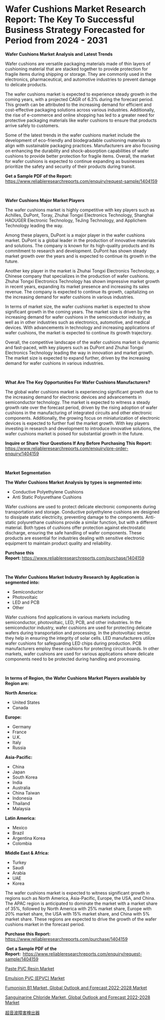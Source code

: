 <p><h1>Wafer Cushions Market Research Report: The Key To Successful Business Strategy Forecasted for Period from 2024 - 2031</h1></p><p><strong>Wafer Cushions Market Analysis and Latest Trends</strong></p>
<p><p>Wafer cushions are versatile packaging materials made of thin layers of cushioning material that are stacked together to provide protection for fragile items during shipping or storage. They are commonly used in the electronics, pharmaceutical, and automotive industries to prevent damage to delicate products.</p><p>The wafer cushions market is expected to experience steady growth in the coming years, with a projected CAGR of 6.3% during the forecast period. This growth can be attributed to the increasing demand for efficient and cost-effective packaging solutions across various industries. Additionally, the rise of e-commerce and online shopping has led to a greater need for protective packaging materials like wafer cushions to ensure that products arrive safely to customers.</p><p>Some of the latest trends in the wafer cushions market include the development of eco-friendly and biodegradable cushioning materials to align with sustainable packaging practices. Manufacturers are also focusing on enhancing the durability and shock-absorption capabilities of wafer cushions to provide better protection for fragile items. Overall, the market for wafer cushions is expected to continue expanding as businesses prioritize the safety and security of their products during transit.</p></p>
<p><strong>Get a Sample PDF of the Report:&nbsp;</strong> <a href="https://www.reliableresearchreports.com/enquiry/request-sample/1404159">https://www.reliableresearchreports.com/enquiry/request-sample/1404159</a></p>
<p>&nbsp;</p>
<p><strong>Wafer Cushions Major Market Players</strong></p>
<p><p>The wafer cushions market is highly competitive with key players such as Achilles, DuPont, Toray, Zhuhai Tongxi Electronics Technology, Shanghai HAOUGER Electronic Technology, TeJing Technology, and Applichem Technology leading the way. </p><p>Among these players, DuPont is a major player in the wafer cushions market. DuPont is a global leader in the production of innovative materials and solutions. The company is known for its high-quality products and its commitment to research and development. DuPont has shown steady market growth over the years and is expected to continue its growth in the future. </p><p>Another key player in the market is Zhuhai Tongxi Electronics Technology, a Chinese company that specializes in the production of wafer cushions. Zhuhai Tongxi Electronics Technology has shown impressive market growth in recent years, expanding its market presence and increasing its sales revenue. The company is expected to continue its growth, capitalizing on the increasing demand for wafer cushions in various industries. </p><p>In terms of market size, the wafer cushions market is expected to show significant growth in the coming years. The market size is driven by the increasing demand for wafer cushions in the semiconductor industry, as well as in other industries such as electronics, automotive, and medical devices. With advancements in technology and increasing applications of wafer cushions, the market is expected to continue its growth trajectory.</p><p>Overall, the competitive landscape of the wafer cushions market is dynamic and fast-paced, with key players such as DuPont and Zhuhai Tongxi Electronics Technology leading the way in innovation and market growth. The market size is expected to expand further, driven by the increasing demand for wafer cushions in various industries.</p></p>
<p>&nbsp;</p>
<p><strong>What Are The Key Opportunities For Wafer Cushions Manufacturers?</strong></p>
<p><p>The global wafer cushions market is experiencing significant growth due to the increasing demand for electronic devices and advancements in semiconductor technology. The market is expected to witness a steady growth rate over the forecast period, driven by the rising adoption of wafer cushions in the manufacturing of integrated circuits and other electronic components. Additionally, the growing focus on miniaturization of electronic devices is expected to further fuel the market growth. With key players investing in research and development to introduce innovative solutions, the wafer cushions market is poised for substantial growth in the future.</p></p>
<p><strong>Inquire or Share Your Questions If Any Before Purchasing This Report:</strong> <a href="https://www.reliableresearchreports.com/enquiry/pre-order-enquiry/1404159">https://www.reliableresearchreports.com/enquiry/pre-order-enquiry/1404159</a></p>
<p>&nbsp;</p>
<p><strong>Market Segmentation</strong></p>
<p><strong>The Wafer Cushions Market Analysis by types is segmented into:</strong></p>
<p><ul><li>Conductive Polyethylene Cushions</li><li>Anti Static Polyurethane Cushions</li></ul></p>
<p><p>Wafer cushions are used to protect delicate electronic components during transportation and storage. Conductive polyethylene cushions are designed to dissipate static electricity, preventing damage to the components. Anti-static polyurethane cushions provide a similar function, but with a different material. Both types of cushions offer protection against electrostatic discharge, ensuring the safe handling of wafer components. These products are essential for industries dealing with sensitive electronic equipment to maintain product quality and reliability.</p></p>
<p><strong>Purchase this Report:&nbsp;</strong><a href="https://www.reliableresearchreports.com/purchase/1404159">https://www.reliableresearchreports.com/purchase/1404159</a></p>
<p>&nbsp;</p>
<p><strong>The Wafer Cushions Market Industry Research by Application is segmented into:</strong></p>
<p><ul><li>Semiconductor</li><li>Photovoltaic</li><li>LED and PCB</li><li>Other</li></ul></p>
<p><p>Wafer cushions find applications in various markets including semiconductor, photovoltaic, LED, PCB, and other industries. In the semiconductor industry, wafer cushions are used for protecting delicate wafers during transportation and processing. In the photovoltaic sector, they help in ensuring the integrity of solar cells. LED manufacturers utilize wafer cushions for safeguarding LED chips during production. PCB manufacturers employ these cushions for protecting circuit boards. In other markets, wafer cushions are used for various applications where delicate components need to be protected during handling and processing.</p></p>
<p>&nbsp;</p>
<p><strong>In terms of Region, the Wafer Cushions Market Players available by Region are:</strong></p>
<p>
    <p> <strong> North America: </strong>
        <ul>
            <li>United States</li>
            <li>Canada</li>
        </ul>
        </p> 
    <p> <strong> Europe: </strong>
        <ul>
            <li>Germany</li>
            <li>France</li>
            <li>U.K.</li>
            <li>Italy</li>
            <li>Russia</li>
        </ul>
        </p> 
    <p> <strong> Asia-Pacific: </strong>
        <ul>
            <li>China</li>
            <li>Japan</li>
            <li>South Korea</li>
            <li>India</li>
            <li>Australia</li>
            <li>China Taiwan</li>
            <li>Indonesia</li>
            <li>Thailand</li>
            <li>Malaysia</li>
        </ul>
        </p> 
    <p> <strong> Latin America: </strong>
        <ul>
            <li>Mexico</li>
            <li>Brazil</li>
            <li>Argentina Korea</li>
            <li>Colombia</li>
        </ul>
        </p> 
    <p> <strong> Middle East & Africa: </strong>
        <ul>
            <li>Turkey</li>
            <li>Saudi</li>
            <li>Arabia</li>
            <li>UAE</li>
            <li>Korea</li>
        </ul>
    </p>
    </p>
<p><p>The wafer cushions market is expected to witness significant growth in regions such as North America, Asia-Pacific, Europe, the USA, and China. The APAC region is anticipated to dominate the market with a market share of 35%, followed by North America with 25% market share, Europe with 20% market share, the USA with 15% market share, and China with 5% market share. These regions are expected to drive the growth of the wafer cushions market in the forecast period.</p></p>
<p><strong>Purchase this Report: </strong><a href="https://www.reliableresearchreports.com/purchase/1404159">https://www.reliableresearchreports.com/purchase/1404159</a></p>
<p>&nbsp;<strong>Get a Sample PDF of the Report:&nbsp;&nbsp;</strong><a href="https://www.reliableresearchreports.com/enquiry/request-sample/1404159">https://www.reliableresearchreports.com/enquiry/request-sample/1404159</a></p>
<p><strong></strong></p>
<p><p><a href="https://view.publitas.com/reportprime-1/paste-pvc-resin-market-research-report-provides-critical-insights-that-can-help-shape-business-development-and-investment-strategies/">Paste PVC Resin Market</a></p><p><a href="https://view.publitas.com/reportprime-1/emulsion-pvc-epvc-market-size-evaluating-its-market-trends-growth-and-projections-2024-2031/">Emulsion PVC (EPVC) Market</a></p><p><a href="https://metal-farmhouse-e95.notion.site/Fumonisin-B1-Market-Global-Outlook-and-Forecast-2022-2028-Market-Size-Global-Industry-Overview-Ma-a3e8518b195f40b8adf2fad1e8738877">Fumonisin B1 Market, Global Outlook and Forecast 2022-2028 Market</a></p><p><a href="https://circular-yam-9b9.notion.site/Sanguinarine-Chloride-Market-Global-Outlook-and-Forecast-2022-2028-Market-Furnish-Information-about-0c75bb34f06e452fb69dc409267b553f">Sanguinarine Chloride Market, Global Outlook and Forecast 2022-2028 Market</a></p><p><a href="https://medium.com/@kepetter535/%E8%B6%85%E9%9F%B3%E6%B3%A2%E6%AC%A0%E9%99%A5%E6%A4%9C%E5%87%BA%E5%99%A8%E5%B8%82%E5%A0%B4-2031%E5%B9%B4%E3%81%BE%E3%81%A7%E3%81%AE%E5%8B%95%E5%90%91-%E4%BA%88%E6%B8%AC-%E7%AB%B6%E4%BA%89%E5%88%86%E6%9E%90-a22a433e2bf2">超音波障害検出器</a></p></p>